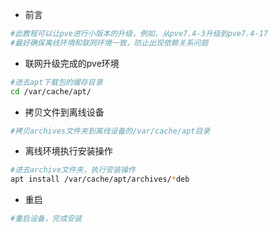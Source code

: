 *   前言

```bash
#此教程可以让pve进行小版本的升级，例如，从pve7.4-3升级到pve7.4-17
#最好确保离线环境和联网环境一致，防止出现依赖关系问题
```

*   联网升级完成的pve环境

```bash
#进去apt下载包的缓存目录
cd /var/cache/apt/
```

*   拷贝文件到离线设备

```bash
#拷贝archives文件夹到离线设备的/var/cache/apt目录
```

*   离线环境执行安装操作

```bash
#进去archive文件夹，执行安装操作
apt install /var/cache/apt/archives/*deb
```

*   重启

```bash
#重启设备，完成安装
```
